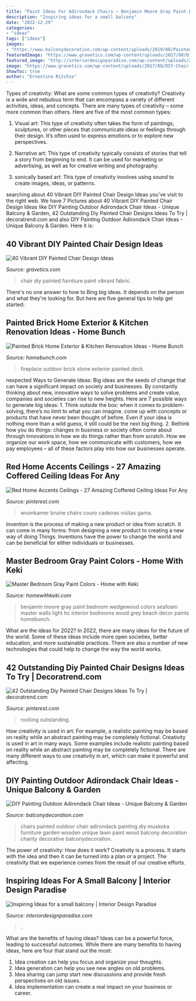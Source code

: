 ```yaml
---
title: "Paint Ideas For Adirondack Chairs ~ Benjamin Moore Gray Paint Bedroom Wedgewood Colors Seafoam Master Walls Light Hc Interior Bedrooms Wood Grey Beach Decor Paints Homebunch"
description: "Inspiring ideas for a small balcony"
date: "2022-12-29"
categories:
- "ideas"
tags: ["ideas"]
images:
- "https://www.balconydecoration.com/wp-content/uploads/2019/08/Painted-Adirondack-Chairs-13.jpg"
featuredImage: "https://www.gravetics.com/wp-content/uploads/2017/08/DIY-Chair-Furniture-Art-Look-at-what-a-little-paint-and-fabric-can-do-to-and-old-chair.jpg"
featured_image: "http://interiordesignparadise.com/wp-content/uploads/2016/09/hanging-balcony-garden-ideas-mixed-with-unfinished-wall-and-wooden-floor-also-soft-bean-chairs-and-cute-yellow-wooden-table-805x1084-1-760x1024.jpg"
image: "https://www.gravetics.com/wp-content/uploads/2017/08/DIY-Chair-Furniture-Art-Look-at-what-a-little-paint-and-fabric-can-do-to-and-old-chair.jpg"
ShowToc: true
author: "Ernestina Ritchie"
---
```



Types of creativity: What are some common types of creativity?
Creativity is a wide and nebulous term that can encompass a variety of different activities, ideas, and concepts. There are many types of creativity – some more common than others. Here are five of the most common types:
1. Visual art: This type of creativity often takes the form of paintings, sculptures, or other pieces that communicate ideas or feelings through their design. It’s often used to express emotions or to explore new perspectives.

2. Narrative art: This type of creativity typically consists of stories that tell a story from beginning to end. It can be used for marketing or advertising, as well as for creative writing and photography.

3. sonically based art: This type of creativity involves using sound to create images, ideas, or patterns.

	

		
searching about 40 Vibrant DIY Painted Chair Design Ideas you've visit to the right web. We have 7 Pictures about 40 Vibrant DIY Painted Chair Design Ideas like DIY Painting Outdoor Adirondack Chair Ideas - Unique Balcony &amp; Garden, 42 Outstanding Diy Painted Chair Designs Ideas To Try | decoratrend.com and also DIY Painting Outdoor Adirondack Chair Ideas - Unique Balcony &amp; Garden. Here it is:
		
    
## 40 Vibrant DIY Painted Chair Design Ideas

<img loading=lazy src="https://www.gravetics.com/wp-content/uploads/2017/08/DIY-Chair-Furniture-Art-Look-at-what-a-little-paint-and-fabric-can-do-to-and-old-chair.jpg" onerror="this.onerror=null;this.src='https://tse3.mm.bing.net/th?id=OIP.5fc6ID9aAkxFa6m4nhvbUgHaNO&amp;pid=15.1';" alt="40 Vibrant DIY Painted Chair Design Ideas">

_Source: gravetics.com_

>chair diy painted furniture paint vibrant fabric. 

	

There's no one answer to how to Bing big ideas. It depends on the person and what they're looking for. But here are five general tips to help get started: 

    
## Painted Brick Home Exterior &amp; Kitchen Renovation Ideas - Home Bunch

<img loading=lazy src="https://www.homebunch.com/wp-content/uploads/2017/03/Outdoor-Fireplace.-Stone-Outdoor-Fireplace-Design.-Outdoor-Fireplace.-OutdoorFireplace-StoneOutdoorFireplace-StoneOutdoorFireplaceDesign-OutdoorFireplaceDesign.jpg" onerror="this.onerror=null;this.src='https://tse1.mm.bing.net/th?id=OIP.eG1x9gbIO-9Bzz0GQkm5kQHaLG&amp;pid=15.1';" alt="Painted Brick Home Exterior &amp; Kitchen Renovation Ideas - Home Bunch">

_Source: homebunch.com_

>fireplace outdoor brick stone exterior painted deck. 

	

nexpected Ways to Generate Ideas:
Big ideas are the seeds of change that can have a significant impact on society and businesses. By constantly thinking about new, innovative ways to solve problems and create value, companies and societies can rise to new heights. Here are 7 possible ways to generate big ideas: 1. Think outside the box: when it comes to problem-solving, there’s no limit to what you can imagine. come up with concepts or products that have never been thought of before. Even if your idea is nothing more than a wild guess, it still could be the next big thing. 2. Rethink how you do things: changes in business or society often come about through innovations in how we do things rather than from scratch. How we organize our work space, how we communicate with customers, how we pay employees – all of these factors play into how our businesses operate.

    
## Red Home Accents Ceilings - 27 Amazing Coffered Ceiling Ideas For Any

<img loading=lazy src="https://i.pinimg.com/736x/33/32/3c/33323c2aa1fded7a53fe2302d49331ee.jpg" onerror="this.onerror=null;this.src='https://tse1.mm.bing.net/th?id=OIP.65KufrjhJsvQkM-cnulMOAHaLG&amp;pid=15.1';" alt="Red Home Accents Ceilings - 27 Amazing Coffered Ceiling Ideas For Any">

_Source: pinterest.com_

>woonkamer bruine chairs couro cadeiras visitas gama. 

	

Invention is the process of making a new product or idea from scratch. It can come in many forms: from designing a new product to creating a new way of doing Things. Inventions have the power to change the world and can be beneficial for either individuals or businesses.

    
## Master Bedroom Gray Paint Colors - Home With Keki

<img loading=lazy src="https://www.homewithkeki.com/wp-content/uploads/2015/08/homebunch.jpg" onerror="this.onerror=null;this.src='https://tse2.mm.bing.net/th?id=OIP.gxm61oUE_pj5Xt2HJL5pMAHaFm&amp;pid=15.1';" alt="Master Bedroom Gray Paint Colors - Home with Keki">

_Source: homewithkeki.com_

>benjamin moore gray paint bedroom wedgewood colors seafoam master walls light hc interior bedrooms wood grey beach decor paints homebunch. 

	

What are the ideas for 2022?
In 2022, there are many ideas for the future of the world. Some of these ideas include more open societies, better education, and more sustainable practices. There are also a number of new technologies that could help to change the way the world works.

    
## 42 Outstanding Diy Painted Chair Designs Ideas To Try | Decoratrend.com

<img loading=lazy src="https://i.pinimg.com/736x/10/1a/3c/101a3c0916fac724da8241281d6333de.jpg" onerror="this.onerror=null;this.src='https://tse2.mm.bing.net/th?id=OIP.CHVc3qvgO7qYYvubIg9L8wHaJ3&amp;pid=15.1';" alt="42 Outstanding Diy Painted Chair Designs Ideas To Try | decoratrend.com">

_Source: pinterest.com_

>rocking outstanding. 

	

How creativity is used in art: For example, a realistic painting may be based on reality while an abstract painting may be completely fictional.
Creativity is used in art in many ways. Some examples include realistic painting based on reality while an abstract painting may be completely fictional. There are many different ways to use creativity in art, which can make it powerful and affecting.

    
## DIY Painting Outdoor Adirondack Chair Ideas - Unique Balcony &amp; Garden

<img loading=lazy src="https://www.balconydecoration.com/wp-content/uploads/2019/08/Painted-Adirondack-Chairs-13.jpg" onerror="this.onerror=null;this.src='https://tse3.mm.bing.net/th?id=OIP.UoTQaxMYxILrjm8AATlAsgHaKv&amp;pid=15.1';" alt="DIY Painting Outdoor Adirondack Chair Ideas - Unique Balcony &amp; Garden">

_Source: balconydecoration.com_

>chairs painted outdoor chair adirondack painting diy muskoka furniture garden wooden unique lawn paint wood balcony decoration charity decorative balconydecoration. 

	

The power of creativity: How does it work?
Creativity is a process. It starts with the idea and then it can be turned into a plan or a project. The creativity that we experience comes from the result of our creative efforts.

    
## Inspiring Ideas For A Small Balcony | Interior Design Paradise

<img loading=lazy src="http://interiordesignparadise.com/wp-content/uploads/2016/09/hanging-balcony-garden-ideas-mixed-with-unfinished-wall-and-wooden-floor-also-soft-bean-chairs-and-cute-yellow-wooden-table-805x1084-1-760x1024.jpg" onerror="this.onerror=null;this.src='https://tse4.mm.bing.net/th?id=OIP.AWLbmetU2VKuWzPMz5Cz8gHaJ-&amp;pid=15.1';" alt="Inspiring Ideas for a small balcony | Interior Design Paradise">

_Source: interiordesignparadise.com_

>. 

	

What are the benefits of having ideas?
Ideas can be a powerful force, leading to successful outcomes. While there are many benefits to having ideas, here are four that stand out the most: 
1. Idea creation can help you focus and organize your thoughts.
2. Idea generation can help you see new angles on old problems.
3. Idea sharing can jump start new discussions and provide fresh perspectives on old issues. 
4. Idea implementation can create a real impact on your business or career.

